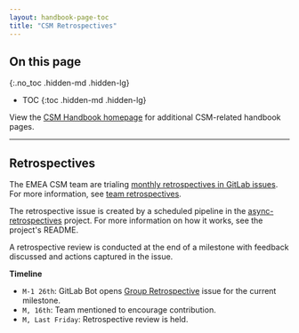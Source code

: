 ```yaml
---
layout: handbook-page-toc
title: "CSM Retrospectives"
---
```


## On this page
{:.no_toc .hidden-md .hidden-lg}

- TOC
{:toc .hidden-md .hidden-lg}

View the [CSM Handbook homepage](/handbook/customer-success/tam/) for additional CSM-related handbook pages.

---

## Retrospectives

The EMEA CSM team are trialing [monthly retrospectives in GitLab issues](https://gitlab.com/gl-retrospectives/tam/-/issues?sort=updated_desc&state=all&label_name[]=retrospective). For more information, see [team retrospectives](https://about.gitlab.com/handbook/engineering/management/group-retrospectives/).

The retrospective issue is created by a scheduled pipeline in the [async-retrospectives](https://gitlab.com/gitlab-org/async-retrospectives) project. For more information on how it works, see the project's README.

A retrospective review is conducted at the end of a milestone with feedback discussed and actions captured in the issue.

**Timeline**

- `M-1 26th`: GitLab Bot opens [Group Retrospective](/handbook/engineering/management/group-retrospectives/) issue for the current milestone.
- `M, 16th`: Team mentioned to encourage contribution.
- `M, Last Friday`: Retrospective review is held.
